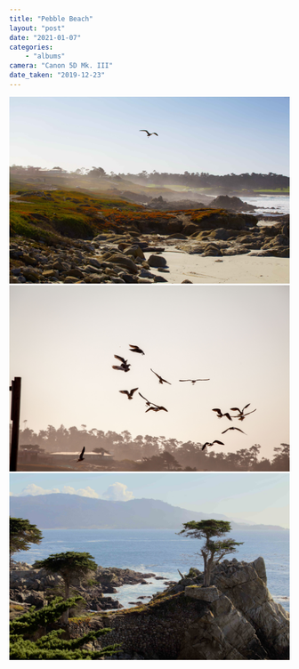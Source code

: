 ```yaml
---
title: "Pebble Beach"
layout: "post" 
date: "2021-01-07"
categories: 
    - "albums"
camera: "Canon 5D Mk. III"
date_taken: "2019-12-23"
---
```


![pebblebeach1](/images/pebblebeach1.jpg)
![pebblebeach2](/images/pebblebeach2.jpg)
![pebblebeach3](/images/pebblebeach3.jpg)